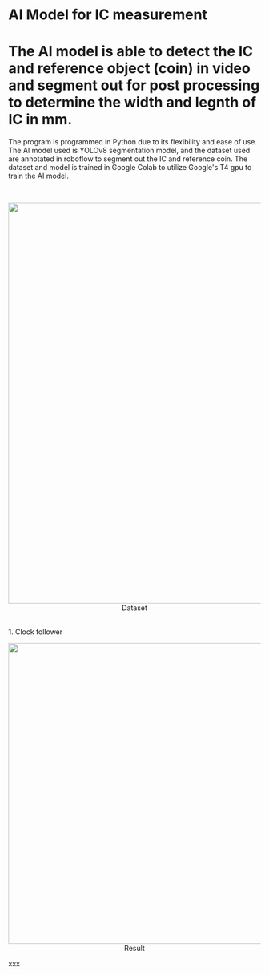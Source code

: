 # AI Model for IC measurement
# The AI model is able to detect the IC and reference object (coin) in video and segment out for post processing to determine the width and legnth of IC in mm.

The program is programmed in Python due to its flexibility and ease of use.
The AI model used is YOLOv8 segmentation model, and the dataset used are annotated in roboflow to segment out the IC and reference coin.
The dataset and model is trained in Google Colab to utilize Google's T4 gpu to train the AI model.

<br />
<p align="center">
  <img src="Sources/..." width="800"><br />
  Dataset
</p>

<br />
1. Clock follower
<br />
<p align="center">
  <img src="Sources/..." width="600"><br />
  Result
</p>
xxx<br />
